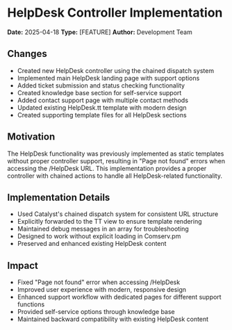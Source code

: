# HelpDesk Controller Implementation

**Date:** 2025-04-18
**Type:** [FEATURE]
**Author:** Development Team

## Changes

- Created new HelpDesk controller using the chained dispatch system
- Implemented main HelpDesk landing page with support options
- Added ticket submission and status checking functionality
- Created knowledge base section for self-service support
- Added contact support page with multiple contact methods
- Updated existing HelpDesk.tt template with modern design
- Created supporting template files for all HelpDesk sections

## Motivation

The HelpDesk functionality was previously implemented as static templates without proper controller support, resulting in "Page not found" errors when accessing the /HelpDesk URL. This implementation provides a proper controller with chained actions to handle all HelpDesk-related functionality.

## Implementation Details

- Used Catalyst's chained dispatch system for consistent URL structure
- Explicitly forwarded to the TT view to ensure template rendering
- Maintained debug messages in an array for troubleshooting
- Designed to work without explicit loading in Comserv.pm
- Preserved and enhanced existing HelpDesk content

## Impact

- Fixed "Page not found" error when accessing /HelpDesk
- Improved user experience with modern, responsive design
- Enhanced support workflow with dedicated pages for different support functions
- Provided self-service options through knowledge base
- Maintained backward compatibility with existing HelpDesk content